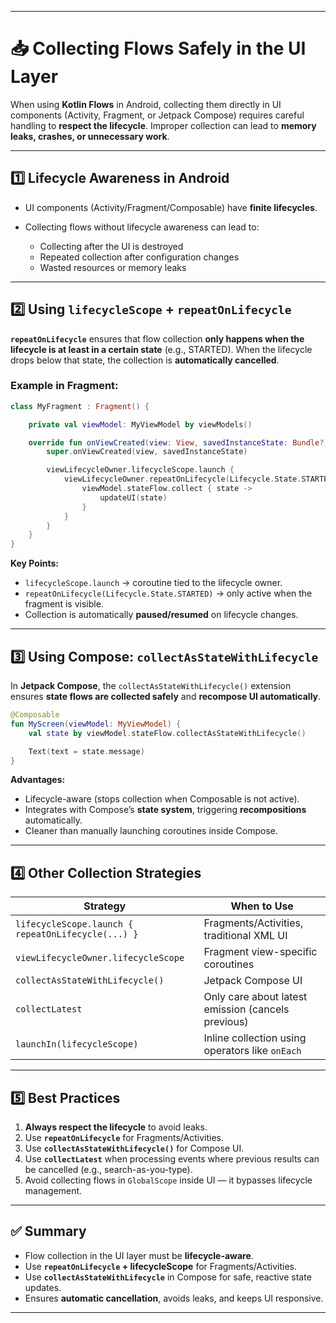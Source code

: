 
---

# 📥 Collecting Flows Safely in the UI Layer

When using **Kotlin Flows** in Android, collecting them directly in UI components (Activity, Fragment, or Jetpack Compose) requires careful handling to **respect the lifecycle**. Improper collection can lead to **memory leaks, crashes, or unnecessary work**.

---

## 1️⃣ Lifecycle Awareness in Android

* UI components (Activity/Fragment/Composable) have **finite lifecycles**.
* Collecting flows without lifecycle awareness can lead to:

  * Collecting after the UI is destroyed
  * Repeated collection after configuration changes
  * Wasted resources or memory leaks

---

## 2️⃣ Using `lifecycleScope` + `repeatOnLifecycle`

**`repeatOnLifecycle`** ensures that flow collection **only happens when the lifecycle is at least in a certain state** (e.g., STARTED). When the lifecycle drops below that state, the collection is **automatically cancelled**.

### Example in Fragment:

```kotlin
class MyFragment : Fragment() {

    private val viewModel: MyViewModel by viewModels()

    override fun onViewCreated(view: View, savedInstanceState: Bundle?) {
        super.onViewCreated(view, savedInstanceState)

        viewLifecycleOwner.lifecycleScope.launch {
            viewLifecycleOwner.repeatOnLifecycle(Lifecycle.State.STARTED) {
                viewModel.stateFlow.collect { state ->
                    updateUI(state)
                }
            }
        }
    }
}
```

**Key Points:**

* `lifecycleScope.launch` → coroutine tied to the lifecycle owner.
* `repeatOnLifecycle(Lifecycle.State.STARTED)` → only active when the fragment is visible.
* Collection is automatically **paused/resumed** on lifecycle changes.

---

## 3️⃣ Using Compose: `collectAsStateWithLifecycle`

In **Jetpack Compose**, the `collectAsStateWithLifecycle()` extension ensures **state flows are collected safely** and **recompose UI automatically**.

```kotlin
@Composable
fun MyScreen(viewModel: MyViewModel) {
    val state by viewModel.stateFlow.collectAsStateWithLifecycle()

    Text(text = state.message)
}
```

**Advantages:**

* Lifecycle-aware (stops collection when Composable is not active).
* Integrates with Compose’s **state system**, triggering **recompositions** automatically.
* Cleaner than manually launching coroutines inside Compose.

---

## 4️⃣ Other Collection Strategies

| Strategy                                           | When to Use                                        |
| -------------------------------------------------- | -------------------------------------------------- |
| `lifecycleScope.launch { repeatOnLifecycle(...) }` | Fragments/Activities, traditional XML UI           |
| `viewLifecycleOwner.lifecycleScope`                | Fragment view-specific coroutines                  |
| `collectAsStateWithLifecycle()`                    | Jetpack Compose UI                                 |
| `collectLatest`                                    | Only care about latest emission (cancels previous) |
| `launchIn(lifecycleScope)`                         | Inline collection using operators like `onEach`    |

---

## 5️⃣ Best Practices

1. **Always respect the lifecycle** to avoid leaks.
2. Use **`repeatOnLifecycle`** for Fragments/Activities.
3. Use **`collectAsStateWithLifecycle()`** for Compose UI.
4. Use **`collectLatest`** when processing events where previous results can be cancelled (e.g., search-as-you-type).
5. Avoid collecting flows in `GlobalScope` inside UI — it bypasses lifecycle management.

---

## ✅ Summary

* Flow collection in the UI layer must be **lifecycle-aware**.
* Use **`repeatOnLifecycle` + lifecycleScope** for Fragments/Activities.
* Use **`collectAsStateWithLifecycle`** in Compose for safe, reactive state updates.
* Ensures **automatic cancellation**, avoids leaks, and keeps UI responsive.

---
